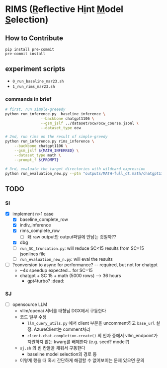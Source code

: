 # RIMS (<u>R</u>eflective H<u>i</u>nt <u>M</u>odel <u>S</u>election)

## How to Contribute
```
pip install pre-commit
pre-commit install
```

## experiment scripts
- `0_run_baseline_mar23.sh`
- `1_run_rims_mar23.sh`

### commands in brief
```bash
# first, run simple-greeedy
python run_inference.py  baseline_inference \
                --backbone chatgpt1106 \
                --gsm_jslf ../dataset/ocw/ocw_course.jsonl \
                --dataset_type ocw

# 2nd, run rims on the result of simple-greedy
python run_inference.py rims_inference \
    --backbone chatgpt1106 \
    --gsm_jslf ${MATH_INFERRED} \
    --dataset_type math \
    --prompt_f ${PROMPT}

# 3rd, evaluate the target directories with wildcard expression
python run_evaluation_new.py --ptn "outputs/MATH-full_dt.math/chatgpt1106/*/*jsonl" --eval_type math --outf math1106_results.txt
```

## TODO
### SI
- [x] implement n>1 case
  - [x] baseline_complete_row
  - [x] indiv_inference
  - [x] rims_complete_row
    - [ ] 왜 raw output만 output파일에 안남는 것일까??
  - [x] dbg
  - [ ] `run_SC_truncation.py`: will reduce SC\<15 results from SC=15 jsonlines file
  - [ ] `run_evaluation_new_n.py`: will eval the results
- [ ] ?conversion to async for performance? -- required, but not for chatgpt
  - ~4x speedup expected... for SC=15
  - chatgpt + SC 15 + math (5000 rows) --> 36 hours
    - gpt4turbo? :dead:

### SJ
- [ ] opensource LLM
  - vllm/openai 서버를 태형님 DGX에서 구동한다
  - 코드 일부 수정
    - `llm_query_utils.py` 에서 client 부분을 uncomment하고 `base_url` 설정. AzureClient는 comment처리
    - `client.chat.completion.create()` 의 인자 중에서 vllm_endpoint가 지원하지 않는 kwarg를 배제한다 (e.g. seed? model?)
  - `sj.sh` 의 빈 칸들을 채워서 구동한다
    - baseline model selection의 경로 등
  - 이렇게 했을 때 혹시 간단하게 해결할 수 없어보이는 문제 있으면 문의
